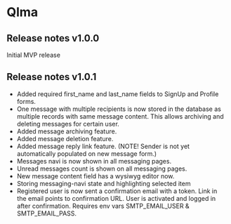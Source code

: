 # Qlma

## Release notes v1.0.0
Initial MVP release

## Release notes v1.0.1
- Added required first_name and last_name fields to SignUp and Profile forms.
- One message with multiple recipients is now stored in the database as multiple records with same message content. This allows archiving and deleting messages for certain user.
- Added message archiving feature.
- Added message deletion feature.
- Added message reply link feature. (NOTE! Sender is not yet automatically populated on new message form.)
- Messages navi is now shown in all messaging pages.
- Unread messages count is shown on all messaging pages.
- New message content field has a wysiwyg editor now. 
- Storing messaging-navi state and highlighting selected item
- Registered user is now sent a confirmation email with a token. Link in the email points to confirmation URL. User is activated and logged in after confirmation. Requires env vars SMTP_EMAIL_USER & SMTP_EMAIL_PASS.


